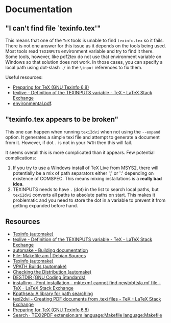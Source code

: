 # Documentation

## "I can't find file `texinfo.tex'"

This means that one of the `TeX` tools is unable to find `texinfo.tex` so it fails. There is not one answer for this issue as it depends on the tools being used. Most tools read `TEXINPUTS` environment variable and try to find it there. Some tools, however, like pdf2tex do not use that environment variable on Windows so that solution does not work. In those cases, you can specify a local path using dot-slash `./` in the `\input` references to fix them.

Useful resources:

* [Preparing for TeX (GNU Texinfo 6.8)](https://www.gnu.org/software/texinfo/manual/texinfo/html_node/Preparing-for-TeX.html)
* [texlive - Definition of the TEXINPUTS variable - TeX - LaTeX Stack Exchange](https://tex.stackexchange.com/questions/93712/definition-of-the-texinputs-variable)
* [environmental.pdf](https://www2.ph.ed.ac.uk/~wjh/tex/documents/environmental.pdf).

## "texinfo.tex appears to be broken"

This one can happen when running `texi2dvi` when not using the `--expand` option. It generates a simple texi file and attempt to generate a document from it. However, if dot `.` is not in your `PATH` then this will fail.

It seems overall this is more complicated than it appears. Few potential complications:

1. If you try to use a Windows install of TeX Live from MSYS2, there will potentially be a mix of path separators either ';' or ':' depending on existence of COMSPEC. This means mixing installations is a **really bad idea**.
2. TEXINPUTS needs to have `.` (dot) in the list to search local paths, but `texi2dvi` converts all paths to absolute paths on start. This makes it problematic and you need to store the dot in a variable to prevent it from getting expanded before hand.

## Resources

* [Texinfo (automake)](https://www.gnu.org/software/automake/manual/html_node/Texinfo.html)
* [texlive - Definition of the TEXINPUTS variable - TeX - LaTeX Stack Exchange](https://tex.stackexchange.com/questions/93712/definition-of-the-texinputs-variable)
* [automake - Building documentation](https://gnu.huihoo.org/automake-1.5/html_chapter/automake_12.html)
* [File: Makefile.am | Debian Sources](https://sources.debian.org/src/texinfo/6.5.0.dfsg.1-4/Makefile.am/)
* [Texinfo (automake)](https://www.gnu.org/software/automake/manual/html_node/Texinfo.html)
* [VPATH Builds (automake)](https://www.gnu.org/software/automake/manual/html_node/VPATH-Builds.html)
* [Checking the Distribution (automake)](https://www.gnu.org/software/automake/manual/html_node/Checking-the-Distribution.html)
* [DESTDIR (GNU Coding Standards)](https://www.gnu.org/prep/standards/html_node/DESTDIR.html)
* [installing - Font installation - mktexmf cannot find newtxbttsla.mf file - TeX - LaTeX Stack Exchange](https://tex.stackexchange.com/questions/213960/font-installation-mktexmf-cannot-find-newtxbttsla-mf-file)
* [Kpathsea: A library for path searching](https://www.tug.org/texinfohtml/kpathsea.html#Introduction)
* [texi2dvi - Creating PDF documents from .texi files - TeX - LaTeX Stack Exchange](https://tex.stackexchange.com/questions/71604/creating-pdf-documents-from-texi-files)
* [Preparing for TeX (GNU Texinfo 6.8)](https://www.gnu.org/software/texinfo/manual/texinfo/html_node/Preparing-for-TeX.html)
* [Search · TEXI2PDF extension:am language:Makefile language:Makefile](https://github.com/search?l=Makefile&p=2&q=TEXI2PDF+extension%3Aam+language%3AMakefile+language%3AMakefile&ref=advsearch&type=Code)